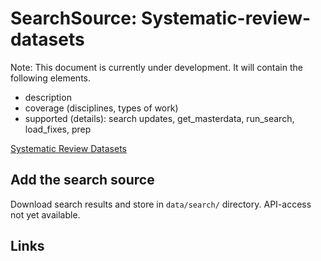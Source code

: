 # SearchSource: Systematic-review-datasets

Note: This document is currently under development. It will contain the following elements.

- description
- coverage (disciplines, types of work)
- supported (details): search updates, get_masterdata, run_search, load_fixes, prep

[Systematic Review Datasets](https://github.com/asreview/synergy-dataset)

## Add the search source

Download search results and store in `data/search/` directory. API-access not yet available.

## Links
